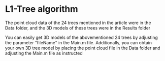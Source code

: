 # L1-Tree algorithm

The point cloud data of the 24 trees mentioned in the article were in the Data folder, and the 3D models of these trees were in the Results folder

You can easily get 3D models of the abovementioned 24 trees by adjusting the parameter "fileName" in the Main.m file. Additionally, you can obtain your own 3D tree model by placing the point cloud file in the Data folder and adjusting the Main.m file as instructed
